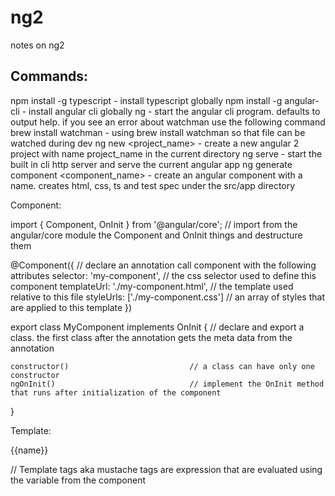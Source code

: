 # ng2
notes on ng2

## Commands:
npm install -g typescript					- install typescript globally
npm install -g angular-cli					- install angular cli globally
ng 											- start the angular cli program. defaults to output help. if you see an error about watchman use the following command
brew install watchman						- using brew install watchman so that file can be watched during dev
ng new <project_name>						- create a new angular 2 project with name project_name in the current directory
ng serve									- start the built in cli http server and serve the current angular app
ng generate component <component_name>		- create an angular component with a name. creates html, css, ts and test spec under the src/app directory





Component:

import { Component, OnInit } from '@angular/core';	// import from the angular/core module the Component and OnInit things and destructure them

@Component({								// declare an annotation call component with the following attributes
	selector: 'my-component',				// the css selector used to define this component
	templateUrl: './my-component.html',		// the template used relative to this file
	styleUrls: ['./my-component.css']		// an array of styles that are applied to this template
})

export class MyComponent implements OnInit {  // declare and export a class. the first class after the annotation gets the meta data from the annotation
	
	constructor()							// a class can have only one constructor
	ngOnInit()								// implement the OnInit method that runs after initialization of the component

}

Template:

<p> {{name}} </p>							// Template tags aka mustache tags are expression that are evaluated using the variable from the component